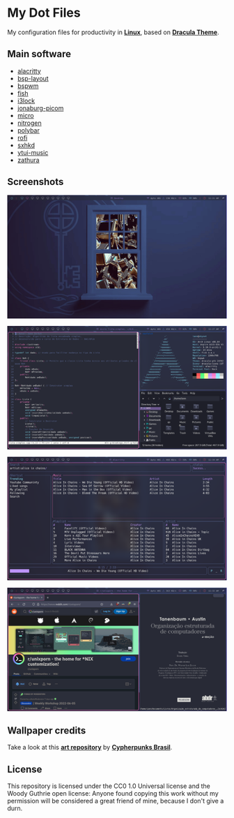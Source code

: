 # My Dot Files 

My configuration files for productivity in [**Linux**](https://github.com/torvalds/linux), based on [**Dracula Theme**](https://draculatheme.com/).

## Main software
- [alacritty](https://github.com/alacritty/alacritty)
- [bsp-layout](https://github.com/phenax/bsp-layout)
- [bspwm](https://github.com/baskerville/bspwm)
- [fish](https://github.com/fish-shell/fish-shell)
- [i3lock](https://github.com/i3/i3lock)
- [jonaburg-picom](https://github.com/jonaburg/picom)
- [micro](https://github.com/zyedidia/micro)
- [nitrogen](https://github.com/l3ib/nitrogen)
- [polybar](https://github.com/polybar/polybar)
- [rofi](https://github.com/davatorium/rofi)
- [sxhkd](https://github.com/baskerville/sxhkd)
- [ytui-music](https://github.com/sudipghimire533/ytui-music)
- [zathura](https://github.com/pwmt/zathura)

## Screenshots 
![](https://github.com/Iann-Zorkot/MyDotFiles/blob/master/desktop.png?raw=true)

![](https://github.com/Iann-Zorkot/MyDotFiles/blob/master/twm.png?raw=true)

![](https://github.com/Iann-Zorkot/MyDotFiles/blob/master/ytui-dracula.png?raw=true)

![](https://github.com/Iann-Zorkot/MyDotFiles/blob/master/other.png?raw=true)

## Wallpaper credits
Take a look at this [**art repository**](https://github.com/cypherpunksbr/artes) by [**Cypherpunks Brasil**](https://cypherpunks.com.br/).

## License 
This repository is licensed under the CC0 1.0 Universal license 
and the Woody Guthrie open license: Anyone found copying this work without my permission will be considered a great friend of mine, because I don't give a durn.
